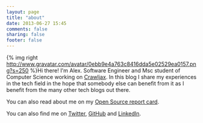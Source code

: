 ```yaml
---
layout: page
title: "about"
date: 2013-06-27 15:45
comments: false
sharing: false
footer: false
---
```


{% img right http://www.gravatar.com/avatar/0ebb9e4a763c8416dda5e02529ea0157.png?s=250 %}Hi there! I'm Alex. Software Engineer and Msc student of Computer Science working on [Crawljax](http://crawljax.com). In this blog I share my experiences in the tech field in the hope that somebody else can benefit from it as I benefit from the many other tech blogs out there.

You can also read about me on my [Open Source report card](http://osrc.dfm.io/alexnederlof).

You can also find me on [Twitter](http://twitter.com/alexnederlof), [GitHub](https://github.com/alexnederlof) and [LinkedIn](http://nl.linkedin.com/in/alexnederlof).
